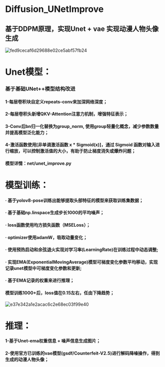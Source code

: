 # Diffusion_UNetImprove
## 基于DDPM原理，实现Unet + vae 实现动漫人物头像生成
![fed9cecaf6d29688e02ce5abf57fb24](https://github.com/user-attachments/assets/f66eece1-4d0d-4193-be38-90ee38e64ce2)

# Unet模型：
### 基于基础UNet++模型结构改进
#### 1-每层卷积块自定义repeats-conv来加深网络深度；
#### 2-每层卷积头新增QKV-Attention注意力机制，增强特征表示；
#### 3-Conv后bn归一化替换为group_norm, 使用group轻量化概念，减少参数数量并提高模型泛化能力；
#### 4-激活函数使用[非单调激活函数 x * Sigmoid(x)]，通过 Sigmoid 函数对输入进行缩放，可以控制激活值的大小，有助于防止梯度消失或爆炸问题；
#### 模型详情：net/unet_improve.py

# 模型训练：
#### · 基于yolov8-pose训练出能够提取头部特征的模型来获取训练集数据；
#### · 基于基础np.linspace生成步长1000的平均噪声；
#### · loss函数使用均方损失函数（MSELoss）；
#### · optimizer使用adamW，吸取动量变化；
#### · 使用预热启动和余弦退火实现对学习率(LearningRate)在训练过程中动态调整;
#### · 实现EMA(ExponentialMovingAverage)模型可梯度变化参数平均移动，实现记录unet模型中可梯度变化参数和更新;
#### · 基于EMA记录的权重来进行推理；

#### 模型训练1000+后，loss值在0.15左右，任由下降趋势；
![e37e342a1e2acac6c2e68ec03f99e40](https://github.com/user-attachments/assets/749dc6e3-9b74-43ea-a85a-195d1485dfe1)


# 推理：
#### 1-基于Unet-ema权重信息 + 噪声信息生成图片；
#### 2-使用官方已训练的vae模型(gsdf/Counterfeit-V2.5)进行解码降噪操作，得到生成的动漫人物头像；
